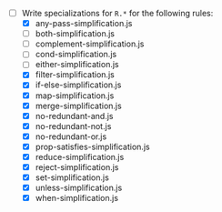 - [ ] Write specializations for `R.*` for the following rules:
  - [x] any-pass-simplification.js
  - [ ] both-simplification.js
  - [ ] complement-simplification.js
  - [ ] cond-simplification.js
  - [ ] either-simplification.js
  - [x] filter-simplification.js
  - [x] if-else-simplification.js
  - [x] map-simplification.js
  - [x] merge-simplification.js
  - [x] no-redundant-and.js
  - [x] no-redundant-not.js
  - [x] no-redundant-or.js
  - [x] prop-satisfies-simplification.js
  - [x] reduce-simplification.js
  - [x] reject-simplification.js
  - [x] set-simplification.js
  - [x] unless-simplification.js
  - [x] when-simplification.js
